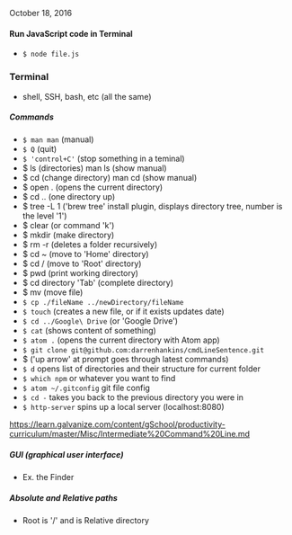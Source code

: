 October 18, 2016

#### Run JavaScript code in Terminal
- `$ node file.js`

### Terminal
- shell, SSH, bash, etc (all the same)

##### Commands

- `$ man man` (manual)
- `$ Q` (quit)
- `$ 'control+C'` (stop something in a teminal)
- $ ls (directories) man ls (show manual)
- $ cd (change directory) man cd (show manual)
- $ open . (opens the current directory)
- $ cd .. (one directory up)
- $ tree -L 1 ('brew tree' install plugin, displays directory tree, number is the level '1')
- $ clear (or command 'k')
- $ mkdir (make directory)
- $ rm -r (deletes a folder recursively)
- $ cd ~ (move to 'Home' directory)
- $ cd / (move to 'Root' directory)
- $ pwd (print working directory)
- $ cd directory 'Tab' (complete directory)
- $ mv (move file)
- `$ cp ./fileName ../newDirectory/fileName`
- `$ touch` (creates a new file, or if it exists updates date)
- `$ cd ../Google\ Drive` (or 'Google Drive')
- `$ cat` (shows content of something)
- `$ atom .` (opens the current directory with Atom app)
- `$ git clone git@github.com:darrenhankins/cmdLineSentence.git`
- $ ('up arrow' at prompt goes through latest commands)
- `$ d` opens list of directories and their structure for current folder
- `$ which npm` or whatever you want to find
- `$ atom ~/.gitconfig` git file config
- `$ cd -` takes you back to the previous directory you were in
- `$ http-server` spins up a local server (localhost:8080)


https://learn.galvanize.com/content/gSchool/productivity-curriculum/master/Misc/Intermediate%20Command%20Line.md


##### GUI (graphical user interface)

- Ex. the Finder


##### Absolute and Relative paths
- Root is '/' and is Relative directory
